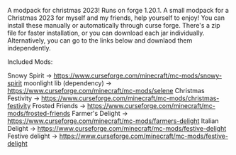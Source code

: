 A modpack for christmas 2023! Runs on forge 1.20.1.
A small modpack for a Christmas 2023 for myself and my friends, help yourself to enjoy! 
You can install these manually or automatically through curse forge. 
There's a zip file for faster installation, or you can download each jar individually. 
Alternatively, you can go to the links below and downlaod them independently.

Included Mods:

Snowy Spirit -> https://www.curseforge.com/minecraft/mc-mods/snowy-spirit
moonlight lib (dependency) -> https://www.curseforge.com/minecraft/mc-mods/selene
Christmas Festivity -> https://www.curseforge.com/minecraft/mc-mods/christmas-festivity
Frosted Friends -> https://www.curseforge.com/minecraft/mc-mods/frosted-friends
Farmer's Delight -> https://www.curseforge.com/minecraft/mc-mods/farmers-delight
Italian Delight -> https://www.curseforge.com/minecraft/mc-mods/festive-delight
Festive delight -> https://www.curseforge.com/minecraft/mc-mods/festive-delight

